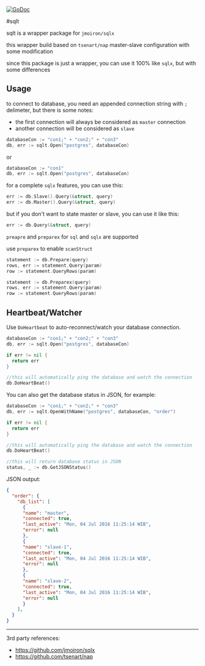 [![GoDoc](https://godoc.org/gopkg.in/sameervitian/sqlt.v1?status.svg)](https://godoc.org/gopkg.in/sameervitian/sqlt.v1)

#sqlt

sqlt is a wrapper package for `jmoiron/sqlx`

this wrapper build based on `tsenart/nap` master-slave configuration with some modification

since this package is just a wrapper, you can use it 100% like `sqlx`, but with some differences

Usage
------

to connect to database, you need an appended connection string with `;` delimeter, but there is some notes:
* the first connection will always be considered as `master` connection
* another connection will be considered as `slave`

```go
databaseCon := "con1;" + "con2;" + "con3"
db, err := sqlt.Open("postgres", databaseCon)
```

or

```go
databaseCon := "con1"
db, err := sqlt.Open("postgres", databaseCon)
```

for a complete `sqlx` features, you can use this:

```go
err := db.Slave().Query(&struct, query)
err := db.Master().Query(&struct, query)
```

but if you don't want to state master or slave, you can use it like this:

```go
err := db.Query(&struct, query)
```

`preapre` and `preparex` for `sql` and `sqlx` are supported

use `preparex` to enable `scanStruct`

```go
statement := db.Prepare(query)
rows, err := statement.Query(param)
row := statement.QueryRows(param)
```

```go
statement := db.Preparex(query)
rows, err := statement.Query(param)
row := statement.QueryRows(param)
```

Heartbeat/Watcher
------

Use `DoHeartbeat` to auto-reconnect/watch your database connection.

```go
databaseCon := "con1;" + "con2;" + "con3"
db, err := sqlt.Open("postgres", databaseCon)

if err != nil {
  return err
}

//this will automatically ping the database and watch the connection
db.DoHeartBeat()
```

You can also get the database status in JSON, for example:

```go
databaseCon := "con1;" + "con2;" + "con3"
db, err := sqlt.OpenWithName("postgres", databaseCon, "order")

if err != nil {
  return err
}

//this will automatically ping the database and watch the connection
db.DoHeartBeat()

//this will return database status in JSON
status, _ := db.GetJSONStatus()
```

JSON output:

```json
{
  "order": {
    "db_list": [
      {
      "name": "master",
      "connected": true,
      "last_active": "Mon, 04 Jul 2016 11:25:14 WIB",
      "error": null
      },
      {
      "name": "slave-1",
      "connected": true,
      "last_active": "Mon, 04 Jul 2016 11:25:14 WIB",
      "error": null
      },
      {
      "name": "slave-2",
      "connected": true,
      "last_active": "Mon, 04 Jul 2016 11:25:14 WIB",
      "error": null
      }
    ],
  }
}
```


----------------------------------

3rd party references:
* https://github.com/jmoiron/sqlx
* https://github.com/tsenart/nap
